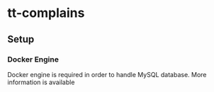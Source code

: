 # tt-complains

## Setup

### Docker Engine
Docker engine is required in order to handle MySQL database. More information is available